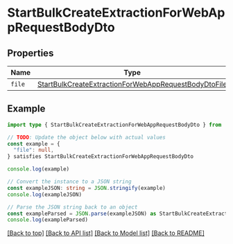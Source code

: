 
# StartBulkCreateExtractionForWebAppRequestBodyDto


## Properties

Name | Type
------------ | -------------
`file` | [StartBulkCreateExtractionForWebAppRequestBodyDtoFile](StartBulkCreateExtractionForWebAppRequestBodyDtoFile.md)

## Example

```typescript
import type { StartBulkCreateExtractionForWebAppRequestBodyDto } from '@usesofia/pegasus-ai-api-sdk'

// TODO: Update the object below with actual values
const example = {
  "file": null,
} satisfies StartBulkCreateExtractionForWebAppRequestBodyDto

console.log(example)

// Convert the instance to a JSON string
const exampleJSON: string = JSON.stringify(example)
console.log(exampleJSON)

// Parse the JSON string back to an object
const exampleParsed = JSON.parse(exampleJSON) as StartBulkCreateExtractionForWebAppRequestBodyDto
console.log(exampleParsed)
```

[[Back to top]](#) [[Back to API list]](../README.md#api-endpoints) [[Back to Model list]](../README.md#models) [[Back to README]](../README.md)


